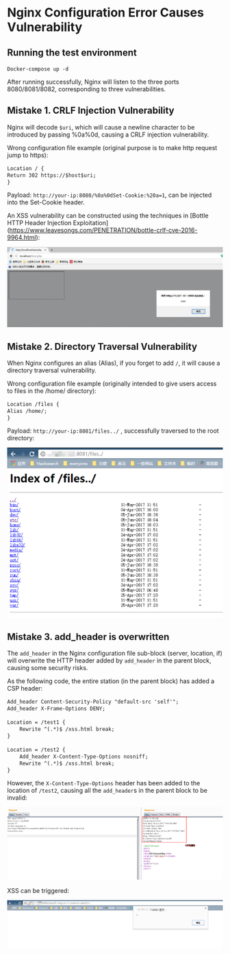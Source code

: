 # Nginx Configuration Error Causes Vulnerability

## Running the test environment

```
Docker-compose up -d
```

After running successfully, Nginx will listen to the three ports 8080/8081/8082, corresponding to three vulnerabilities.

## Mistake 1. CRLF Injection Vulnerability

Nginx will decode `$uri`, which will cause a newline character to be introduced by passing %0a%0d, causing a CRLF injection vulnerability.

Wrong configuration file example (original purpose is to make http request jump to https):

```
Location / {
Return 302 https://$host$uri;
}
```

Payload: `http://your-ip:8080/%0a%0dSet-Cookie:%20a=1`, can be injected into the Set-Cookie header.

An XSS vulnerability can be constructed using the techniques in [Bottle HTTP Header Injection Exploitation] (https://www.leavesongs.com/PENETRATION/bottle-crlf-cve-2016-9964.html):

![](1.png)

## Mistake 2. Directory Traversal Vulnerability

When Nginx configures an alias (Alias), if you forget to add `/`, it will cause a directory traversal vulnerability.

Wrong configuration file example (originally intended to give users access to files in the /home/ directory):

```
Location /files {
Alias ​​/home/;
}
```

Payload: `http://your-ip:8081/files../` , successfully traversed to the root directory:

![](2.png)

## Mistake 3. add_header is overwritten

The `add_header` in the Nginx configuration file sub-block (server, location, if) will overwrite the HTTP header added by `add_header` in the parent block, causing some security risks.

As the following code, the entire station (in the parent block) has added a CSP header:

```
Add_header Content-Security-Policy "default-src 'self'";
Add_header X-Frame-Options DENY;

Location = /test1 {
    Rewrite ^(.*)$ /xss.html break;
}

Location = /test2 {
    Add_header X-Content-Type-Options nosniff;
    Rewrite ^(.*)$ /xss.html break;
}
```

However, the `X-Content-Type-Options` header has been added to the location of `/test2`, causing all the `add_header`s in the parent block to be invalid:

![](3.png)

XSS can be triggered:

![](4.png)
